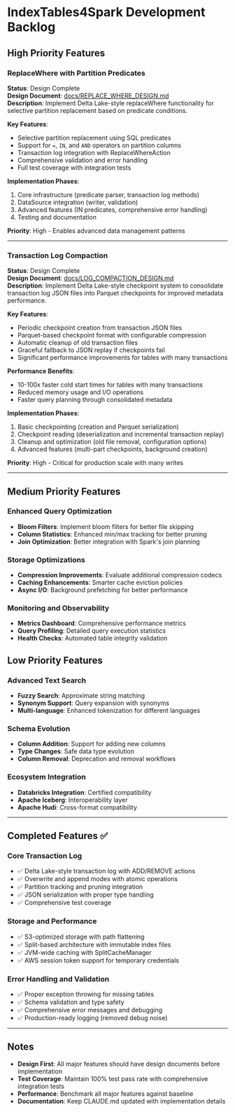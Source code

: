 # IndexTables4Spark Development Backlog

## High Priority Features

### ReplaceWhere with Partition Predicates
**Status**: Design Complete  
**Design Document**: [docs/REPLACE_WHERE_DESIGN.md](docs/REPLACE_WHERE_DESIGN.md)  
**Description**: Implement Delta Lake-style replaceWhere functionality for selective partition replacement based on predicate conditions.

**Key Features**:
- Selective partition replacement using SQL predicates
- Support for `=`, `IN`, and `AND` operators on partition columns
- Transaction log integration with ReplaceWhereAction
- Comprehensive validation and error handling
- Full test coverage with integration tests

**Implementation Phases**:
1. Core infrastructure (predicate parser, transaction log methods)
2. DataSource integration (writer, validation)
3. Advanced features (IN predicates, comprehensive error handling)
4. Testing and documentation

**Priority**: High - Enables advanced data management patterns

---

### Transaction Log Compaction
**Status**: Design Complete  
**Design Document**: [docs/LOG_COMPACTION_DESIGN.md](docs/LOG_COMPACTION_DESIGN.md)  
**Description**: Implement Delta Lake-style checkpoint system to consolidate transaction log JSON files into Parquet checkpoints for improved metadata performance.

**Key Features**:
- Periodic checkpoint creation from transaction JSON files
- Parquet-based checkpoint format with configurable compression
- Automatic cleanup of old transaction files
- Graceful fallback to JSON replay if checkpoints fail
- Significant performance improvements for tables with many transactions

**Performance Benefits**:
- 10-100x faster cold start times for tables with many transactions
- Reduced memory usage and I/O operations
- Faster query planning through consolidated metadata

**Implementation Phases**:
1. Basic checkpointing (creation and Parquet serialization)
2. Checkpoint reading (deserialization and incremental transaction replay)
3. Cleanup and optimization (old file removal, configuration options)
4. Advanced features (multi-part checkpoints, background creation)

**Priority**: High - Critical for production scale with many writes

---

## Medium Priority Features

### Enhanced Query Optimization
- **Bloom Filters**: Implement bloom filters for better file skipping
- **Column Statistics**: Enhanced min/max tracking for better pruning
- **Join Optimization**: Better integration with Spark's join planning

### Storage Optimizations
- **Compression Improvements**: Evaluate additional compression codecs
- **Caching Enhancements**: Smarter cache eviction policies
- **Async I/O**: Background prefetching for better performance

### Monitoring and Observability
- **Metrics Dashboard**: Comprehensive performance metrics
- **Query Profiling**: Detailed query execution statistics
- **Health Checks**: Automated table integrity validation

## Low Priority Features

### Advanced Text Search
- **Fuzzy Search**: Approximate string matching
- **Synonym Support**: Query expansion with synonyms
- **Multi-language**: Enhanced tokenization for different languages

### Schema Evolution
- **Column Addition**: Support for adding new columns
- **Type Changes**: Safe data type evolution
- **Column Removal**: Deprecation and removal workflows

### Ecosystem Integration
- **Databricks Integration**: Certified compatibility
- **Apache Iceberg**: Interoperability layer
- **Apache Hudi**: Cross-format compatibility

---

## Completed Features ✅

### Core Transaction Log
- ✅ Delta Lake-style transaction log with ADD/REMOVE actions
- ✅ Overwrite and append modes with atomic operations
- ✅ Partition tracking and pruning integration
- ✅ JSON serialization with proper type handling
- ✅ Comprehensive test coverage

### Storage and Performance
- ✅ S3-optimized storage with path flattening
- ✅ Split-based architecture with immutable index files
- ✅ JVM-wide caching with SplitCacheManager
- ✅ AWS session token support for temporary credentials

### Error Handling and Validation
- ✅ Proper exception throwing for missing tables
- ✅ Schema validation and type safety
- ✅ Comprehensive error messages and debugging
- ✅ Production-ready logging (removed debug noise)

---

## Notes
- **Design First**: All major features should have design documents before implementation
- **Test Coverage**: Maintain 100% test pass rate with comprehensive integration tests
- **Performance**: Benchmark all major features against baseline
- **Documentation**: Keep CLAUDE.md updated with implementation details